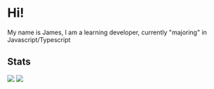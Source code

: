 # Hi!

My name is James, I am a learning developer, currently "majoring" in Javascript/Typescript

## Stats

![](https://github-readme-stats.vercel.app/api?username=jamesinaxx&count_private=true&show_icons=true&theme=onedark)
![](https://github-readme-stats.vercel.app/api/top-langs/?username=jamesinaxx&theme=onedark&layout=compact&langs_count=10)
